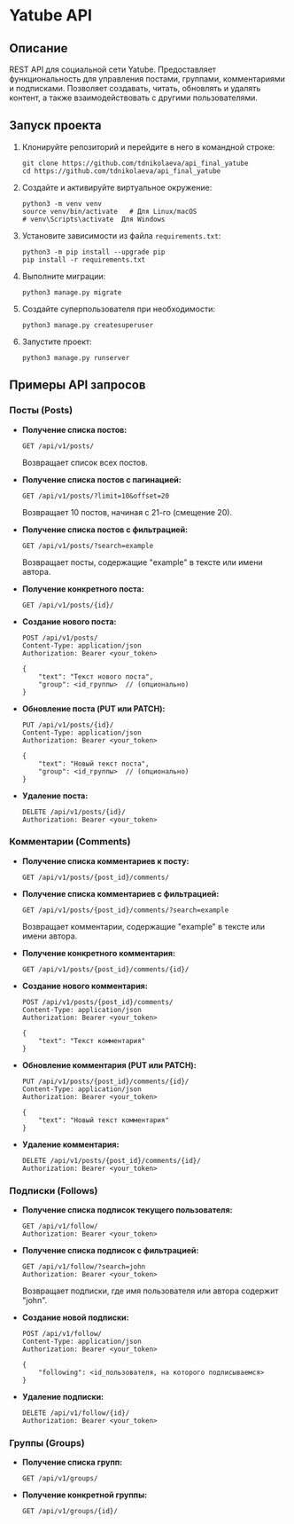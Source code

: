 # Yatube API

## Описание

REST API для социальной сети Yatube. Предоставляет
функциональность для управления постами, группами,
комментариями и подписками. Позволяет создавать, читать,
обновлять и удалять контент,
а также взаимодействовать с другими пользователями.

## Запуск проекта

1.  Клонируйте репозиторий и перейдите в него в командной строке:

    ```
    git clone https://github.com/tdnikolaeva/api_final_yatube
    cd https://github.com/tdnikolaeva/api_final_yatube
    ```


2.  Создайте и активируйте виртуальное окружение:

    ```
    python3 -m venv venv
    source venv/bin/activate   # Для Linux/macOS
    # venv\Scripts\activate  Для Windows
    ```

3.  Установите зависимости из файла `requirements.txt`:

    ```
    python3 -m pip install --upgrade pip
    pip install -r requirements.txt
    ```

4.  Выполните миграции:

    ```
    python3 manage.py migrate
    ```

5.  Создайте суперпользователя при необходимости:

    ```
    python3 manage.py createsuperuser
    ```

6.  Запустите проект:

    ```
    python3 manage.py runserver
    ```
## Примеры API запросов

### Посты (Posts)

*   **Получение списка постов:**

    ```
    GET /api/v1/posts/
    ```

    Возвращает список всех постов.

*   **Получение списка постов с пагинацией:**

    ```
    GET /api/v1/posts/?limit=10&offset=20
    ```

    Возвращает 10 постов, начиная с 21-го (смещение 20).

*   **Получение списка постов с фильтрацией:**

    ```
    GET /api/v1/posts/?search=example
    ```

    Возвращает посты, содержащие "example" в тексте или имени автора.

*   **Получение конкретного поста:**

    ```
    GET /api/v1/posts/{id}/
    ```

*   **Создание нового поста:**

    ```
    POST /api/v1/posts/
    Content-Type: application/json
    Authorization: Bearer <your_token>

    {
        "text": "Текст нового поста",
        "group": <id_группы>  // (опционально)
    }
    ```

*   **Обновление поста (PUT или PATCH):**

    ```
    PUT /api/v1/posts/{id}/
    Content-Type: application/json
    Authorization: Bearer <your_token>

    {
        "text": "Новый текст поста",
        "group": <id_группы>  // (опционально)
    }
    ```

*   **Удаление поста:**

    ```
    DELETE /api/v1/posts/{id}/
    Authorization: Bearer <your_token>
    ```

### Комментарии (Comments)

*   **Получение списка комментариев к посту:**

    ```
    GET /api/v1/posts/{post_id}/comments/
    ```

*   **Получение списка комментариев с фильтрацией:**

    ```
    GET /api/v1/posts/{post_id}/comments/?search=example
    ```

    Возвращает комментарии, содержащие "example" в тексте или имени автора.

*   **Получение конкретного комментария:**

    ```
    GET /api/v1/posts/{post_id}/comments/{id}/
    ```

*   **Создание нового комментария:**

    ```
    POST /api/v1/posts/{post_id}/comments/
    Content-Type: application/json
    Authorization: Bearer <your_token>

    {
        "text": "Текст комментария"
    }
    ```

*   **Обновление комментария (PUT или PATCH):**

    ```
    PUT /api/v1/posts/{post_id}/comments/{id}/
    Content-Type: application/json
    Authorization: Bearer <your_token>

    {
        "text": "Новый текст комментария"
    }
    ```

*   **Удаление комментария:**

    ```
    DELETE /api/v1/posts/{post_id}/comments/{id}/
    Authorization: Bearer <your_token>
    ```

### Подписки (Follows)

*   **Получение списка подписок текущего пользователя:**

    ```
    GET /api/v1/follow/
    Authorization: Bearer <your_token>
    ```

*   **Получение списка подписок с фильтрацией:**

    ```
    GET /api/v1/follow/?search=john
    Authorization: Bearer <your_token>
    ```

    Возвращает подписки, где имя пользователя или автора содержит "john".

*   **Создание новой подписки:**

    ```
    POST /api/v1/follow/
    Content-Type: application/json
    Authorization: Bearer <your_token>

    {
        "following": <id_пользователя, на которого подписываемся>
    }
    ```

*   **Удаление подписки:**

    ```
    DELETE /api/v1/follow/{id}/
    Authorization: Bearer <your_token>
    ```

### Группы (Groups)

*   **Получение списка групп:**

    ```
    GET /api/v1/groups/
    ```

*   **Получение конкретной группы:**

    ```
    GET /api/v1/groups/{id}/
    ```
    
